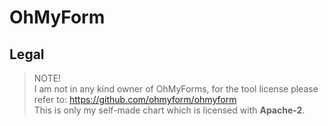 # OhMyForm

## Legal

> NOTE! 
> <br> I am not in any kind owner of OhMyForms, for the tool license please refer to: https://github.com/ohmyform/ohmyform
> <br> This is only my self-made chart which is licensed with __Apache-2__. 

